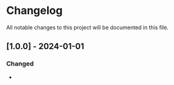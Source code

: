 # Changelog
All notable changes to this project will be documented in this file.

## [1.0.0] - 2024-01-01
### Changed
- 
